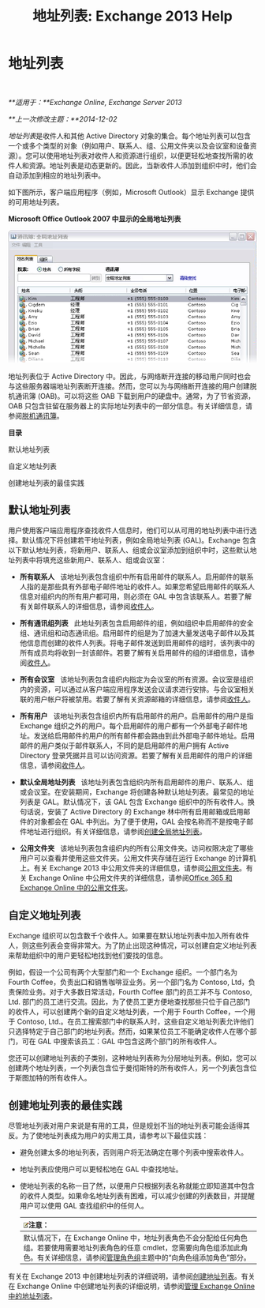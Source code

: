 ﻿---
title: '地址列表: Exchange 2013 Help'
TOCTitle: 地址列表
ms:assetid: 8ee2672a-3a45-4897-8cc0-fa23c374dbf9
ms:mtpsurl: https://technet.microsoft.com/zh-cn/library/Bb232119(v=EXCHG.150)
ms:contentKeyID: 50491157
ms.date: 01/11/2018
mtps_version: v=EXCHG.150
ms.translationtype: HT
---

# 地址列表

 

_**适用于：**Exchange Online, Exchange Server 2013_

_**上一次修改主题：**2014-12-02_

*地址列表*是收件人和其他 Active Directory 对象的集合。每个地址列表可以包含一个或多个类型的对象（例如用户、联系人、组、公用文件夹以及会议室和设备资源）。您可以使用地址列表对收件人和资源进行组织，以便更轻松地查找所需的收件人和资源。地址列表是动态更新的。因此，当新收件人添加到组织中时，他们会自动添加到相应的地址列表中。

如下图所示，客户端应用程序（例如，Microsoft Outlook）显示 Exchange 提供的可用地址列表。

**Microsoft Office Outlook 2007 中显示的全局地址列表**

![Outlook 2007 中显示的地址列表](images/Bb232119.54d7729c-2e28-4863-8944-b0c37dabbbb3(EXCHG.150).gif "Outlook 2007 中显示的地址列表")

地址列表位于 Active Directory 中。因此，与网络断开连接的移动用户同时也会与这些服务器端地址列表断开连接。然而，您可以为与网络断开连接的用户创建脱机通讯簿 (OAB)。可以将这些 OAB 下载到用户的硬盘中。通常，为了节省资源，OAB 只包含驻留在服务器上的实际地址列表中的一部分信息。有关详细信息，请参阅[脱机通讯簿](offline-address-books-exchange-2013-help.md)。

**目录**

默认地址列表

自定义地址列表

创建地址列表的最佳实践

## 默认地址列表

用户使用客户端应用程序查找收件人信息时，他们可以从可用的地址列表中进行选择。默认情况下将创建若干地址列表，例如全局地址列表 (GAL)。Exchange 包含以下默认地址列表，将新用户、联系人、组或会议室添加到组织中时，这些默认地址列表中将填充这些新用户、联系人、组或会议室：

  - **所有联系人**   该地址列表包含组织中所有启用邮件的联系人。启用邮件的联系人指的是那些具有外部电子邮件地址的收件人。如果您希望启用邮件的联系人信息对组织内的所有用户都可用，则必须在 GAL 中包含该联系人。若要了解有关邮件联系人的详细信息，请参阅[收件人](recipients-exchange-2013-help.md)。

  - **所有通讯组列表**   此地址列表包含启用邮件的组，例如组织中启用邮件的安全组、通讯组和动态通讯组。启用邮件的组是为了加速大量发送电子邮件以及其他信息而创建的收件人列表。将电子邮件发送到启用邮件的组时，该列表中的所有成员均将收到一封该邮件。若要了解有关启用邮件的组的详细信息，请参阅[收件人](recipients-exchange-2013-help.md)。

  - **所有会议室**   该地址列表包含组织内指定为会议室的所有资源。会议室是组织内的资源，可以通过从客户端应用程序发送会议请求进行安排。与会议室相关联的用户帐户将被禁用。若要了解有关资源邮箱的详细信息，请参阅[收件人](recipients-exchange-2013-help.md)。

  - **所有用户**   该地址列表包含组织内所有启用邮件的用户。启用邮件的用户是指 Exchange 组织之外的用户。每个启用邮件的用户都有一个外部电子邮件地址。发送给启用邮件的用户的所有邮件都会路由到此外部电子邮件地址。启用邮件的用户类似于邮件联系人，不同的是启用邮件的用户拥有 Active Directory 登录凭据并且可以访问资源。若要了解有关启用邮件的用户的详细信息，请参阅[收件人](recipients-exchange-2013-help.md)。

  - **默认全局地址列表**   该地址列表包含组织内所有启用邮件的用户、联系人、组或会议室。在安装期间，Exchange 将创建各种默认地址列表。最常见的地址列表是 GAL。默认情况下，该 GAL 包含 Exchange 组织中的所有收件人。换句话说，安装了 Active Directory 的 Exchange 林中所有启用邮箱或启用邮件的对象都会在 GAL 中列出。为了便于使用，GAL 会按名称而不是按电子邮件地址进行组织。有关详细信息，请参阅[创建全局地址列表](create-a-global-address-list-exchange-2013-help.md)。

  - **公用文件夹**   该地址列表包含组织内的所有公用文件夹。访问权限决定了哪些用户可以查看并使用这些文件夹。公用文件夹存储在运行 Exchange 的计算机上。有关 Exchange 2013 中公用文件夹的详细信息，请参阅[公用文件夹](public-folders-exchange-2013-help.md)。有关 Exchange Online 中公用文件夹的详细信息，请参阅[Office 365 和 Exchange Online 中的公用文件夹](https://technet.microsoft.com/zh-cn/library/jj200758\(v=exchg.150\))。

## 自定义地址列表

Exchange 组织可以包含数千个收件人。如果要在默认地址列表中加入所有收件人，则这些列表会变得非常大。为了防止出现这种情况，可以创建自定义地址列表来帮助组织中的用户更轻松地找到他们要找的信息。

例如，假设一个公司有两个大型部门和一个 Exchange 组织。一个部门名为 Fourth Coffee，负责出口和销售咖啡豆业务。另一个部门名为 Contoso, Ltd，负责保险业务。对于大多数日常活动，Fourth Coffee 部门的员工并不与 Contoso, Ltd. 部门的员工进行交流。因此，为了使员工更方便地查找那些只位于自己部门的收件人，可以创建两个新的自定义地址列表，一个用于 Fourth Coffee，一个用于 Contoso, Ltd.。在员工搜索部门中的联系人时，这些自定义地址列表允许他们只选择特定于自己部门的地址列表。然而，如果某位员工不能确定收件人在哪个部门，可在 GAL 中搜索该员工：GAL 中包含这两个部门的所有收件人。

您还可以创建地址列表的子类别，这种地址列表称为分层地址列表。例如，您可以创建两个地址列表，一个列表包含位于曼彻斯特的所有收件人，另一个列表包含位于斯图加特的所有收件人。

## 创建地址列表的最佳实践

尽管地址列表对用户来说是有用的工具，但是规划不当的地址列表可能会适得其反。为了使地址列表成为用户的实用工具，请参考以下最佳实践：

  - 避免创建太多的地址列表，否则用户将无法确定在哪个列表中搜索收件人。

  - 地址列表应使用户可以更轻松地在 GAL 中查找地址。

  - 使地址列表的名称一目了然，以便用户只根据列表名称就能立即知道其中包含的收件人类型。如果命名地址列表有困难，可以减少创建的列表数目，并提醒用户可以使用 GAL 查找组织中的任何人。
    
    <table>
    <thead>
    <tr class="header">
    <th><img src="images/Bb124558.note(EXCHG.150).gif" title="注意" alt="注意" />注意：</th>
    </tr>
    </thead>
    <tbody>
    <tr class="odd">
    <td>默认情况下，在 Exchange Online 中，地址列表角色不会分配给任何角色组。若要使用需要地址列表角色的任意 cmdlet，您需要向角色组添加此角色。有关详细信息，请参阅<a href="manage-role-groups-exchange-2013-help.md">管理角色组</a>主题中的“向角色组添加角色”部分。</td>
    </tr>
    </tbody>
    </table>


有关在 Exchange 2013 中创建地址列表的详细说明，请参阅[创建地址列表](create-an-address-list-exchange-2013-help.md)。有关在 Exchange Online 中创建地址列表的详细说明，请参阅[管理 Exchange Online 中的地址列表](https://technet.microsoft.com/zh-cn/library/jj983798\(v=exchg.150\))。

